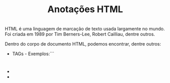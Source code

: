 <h1 style="text-align: center;">Anotações HTML</h1>
<br>
HTML é uma linguagem de marcação de texto usada largamente no mundo. Foi criada em 1989 por Tim Berners-Lee, Robert Cailliau, dentre outros.  

Dentro do corpo de documento HTML, podemos encontrar, dentre outros: 
 * TAGs - Exemplos:```<h1></h1> <p></p> <li></li>
 * 